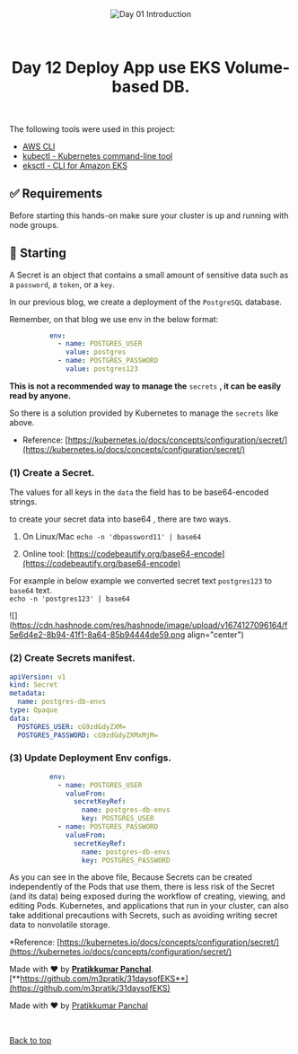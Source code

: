 <div align="center" id="top"> 
  <img src="./.github/app.gif" alt="Day 01 Introduction" />

  &#xa0;

</div>

<h1 align="center">Day 12 Deploy App use EKS Volume-based DB.</h1>


<br>

The following tools were used in this project:

- [AWS CLI](https://aws.amazon.com/cli/)
- [kubectl - Kubernetes command-line tool](https://kubernetes.io/docs/tasks/tools/)
- [eksctl - CLI for Amazon EKS ](https://eksctl.io/)
## :white_check_mark: Requirements ##

Before starting this hands-on make sure your cluster is up and running with node groups.

## :checkered_flag: Starting ##

A Secret is an object that contains a small amount of sensitive data such as a `password`, a `token`, or a `key`.

In our previous blog, we create a deployment of the `PostgreSQL` database.

Remember, on that blog we use env in the below format:

```yaml
          env:
            - name: POSTGRES_USER
              value: postgres
            - name: POSTGRES_PASSWORD
              value: postgres123
```

**This is not a recommended way to manage the** `secrets` **, it can be easily read by anyone.**

So there is a solution provided by Kubernetes to manage the `secrets` like above.

* Reference: [https://kubernetes.io/docs/concepts/configuration/secret/](https://kubernetes.io/docs/concepts/configuration/secret/)
    

### (1) Create a Secret.

The values for all keys in the `data` the field has to be base64-encoded strings.

to create your secret data into base64 , there are two ways.

1. On Linux/Mac `echo -n 'dbpassword11' | base64`
    
2. Online tool: [https://codebeautify.org/base64-encode](https://codebeautify.org/base64-encode)
    

For example in below example we converted secret text `postgres123` to `base64` text.  
`echo -n 'postgres123' | base64`

![](https://cdn.hashnode.com/res/hashnode/image/upload/v1674127096164/f5e6d4e2-8b94-41f1-8a64-85b94444de59.png align="center")

### (2) Create Secrets manifest.

```yaml
apiVersion: v1
kind: Secret
metadata:
  name: postgres-db-envs
type: Opaque
data:
  POSTGRES_USER: cG9zdGdyZXM=
  POSTGRES_PASSWORD: cG9zdGdyZXMxMjM=
```

### (3) Update Deployment Env configs.

```yaml
          env:
            - name: POSTGRES_USER
              valueFrom:
                secretKeyRef:
                  name: postgres-db-envs
                  key: POSTGRES_USER
            - name: POSTGRES_PASSWORD
              valueFrom:
                secretKeyRef:
                  name: postgres-db-envs
                  key: POSTGRES_PASSWORD
```

As you can see in the above file, Because Secrets can be created independently of the Pods that use them, there is less risk of the Secret (and its data) being exposed during the workflow of creating, viewing, and editing Pods. Kubernetes, and applications that run in your cluster, can also take additional precautions with Secrets, such as avoiding writing secret data to nonvolatile storage.

\*Reference: [https://kubernetes.io/docs/concepts/configuration/secret/](https://kubernetes.io/docs/concepts/configuration/secret/)

Made with ❤️ by [**Pratikkumar Panchal**](https://www.linkedin.com/in/m3pratik/). [**https://github.com/m3pratik/31daysofEKS**](https://github.com/m3pratik/31daysofEKS)

Made with :heart: by <a href="https://www.linkedin.com/in/m3pratik/" target="_blank">Pratikkumar Panchal</a>

&#xa0;

<a href="#top">Back to top</a>
